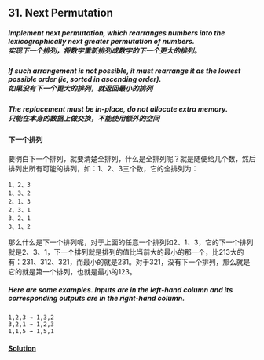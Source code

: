 ## 31. Next Permutation

##### Implement next permutation, which rearranges numbers into the lexicographically next greater permutation of numbers.<br>实现下一个排列，将数字重新排列成数字的下一个更大的排列。

##### If such arrangement is not possible, it must rearrange it as the lowest possible order (ie, sorted in ascending order).<br>如果没有下一个更大的排列，就返回最小的排列

##### The replacement must be in-place, do not allocate extra memory.<br>只能在本身的数据上做交换，不能使用额外的空间

#### 下一个排列
要明白下一个排列，就要清楚全排列，什么是全排列呢？就是随便给几个数，然后排列出所有可能的排列，如：1、2、3三个数，它的全排列为：

    1、2、3
    1、3、2
    2、1、3
    2、3、1
    3、2、1
    3、1、2
    
那么什么是下一个排列呢，对于上面的任意一个排列如2、1、3，它的下一个排列就是2、3、1，下一个排列就是排列的值比当前大的最小的那一个，比213大的有：231、312、321，而最小的就是231。对于321，没有下一个排列，那么就是它的就是第一个排列，也就是最小的123。

##### Here are some examples. Inputs are in the left-hand column and its corresponding outputs are in the right-hand column.

    1,2,3 → 1,3,2
    3,2,1 → 1,2,3
    1,1,5 → 1,5,1
        
#### [Solution](https://github.com/Jucongyuan/LeetCode_Java/blob/master/src/com/jucongyuan/medium/_0031/Solution.java)